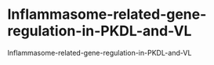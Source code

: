 # Inflammasome-related-gene-regulation-in-PKDL-and-VL
Inflammasome-related-gene-regulation-in-PKDL-and-VL
